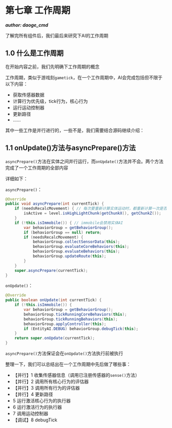 # 第七章 工作周期

_**author: daoge_cmd**_

了解完所有组件后，我们最后来研究下AI的工作周期

## 1.0 什么是工作周期

在开始内容之前，我们先明确下工作周期的概念

工作周期，类似于游戏刻```gametick```，在一个工作周期中，AI会完成包括但不限于以下内容：

- 获取传感器数据
- 计算行为优先级，tick行为，核心行为
- 运行运动控制器
- 更新路径
- ......

其中一些工作是并行进行的，一些不是，我们需要结合源码继续介绍：

## 1.1 onUpdate()方法与asyncPrepare()方法

```asyncPrepare()```方法在实体之间并行运行，而```onUpdate()```方法并不会。两个方法完成了一个工作周期的全部内容

详细如下：

```asyncPrepare()```：

```java
@Override
public void asyncPrepare(int currentTick) {
    if (needsRecalcMovement) { // 每次要重新计算实体运动时，都重新计算一次是否活跃
        isActive = level.isHighLightChunk(getChunkX(), getChunkZ());
    }
    if (!this.isImmobile()) { // immobile会禁用实体AI
        var behaviorGroup = getBehaviorGroup();
        if (behaviorGroup == null) return;
        if (needsRecalcMovement) {
            behaviorGroup.collectSensorData(this);
            behaviorGroup.evaluateCoreBehaviors(this);
            behaviorGroup.evaluateBehaviors(this);
            behaviorGroup.updateRoute(this);
        }
    }
    super.asyncPrepare(currentTick);
}
```

```onUpdate()```：

```java
@Override
public boolean onUpdate(int currentTick) {
    if (!this.isImmobile()) {
        var behaviorGroup = getBehaviorGroup();
        behaviorGroup.tickRunningCoreBehaviors(this);
        behaviorGroup.tickRunningBehaviors(this);
        behaviorGroup.applyController(this);
        if (EntityAI.DEBUG) behaviorGroup.debugTick(this);
    }
    return super.onUpdate(currentTick);
}
```

```asyncPrepare()```方法保证会在```onUpdate()```方法执行前被执行

整理一下，我们可以总结出在一个工作周期中先后做了哪些事：

- 【并行】1 收集传感器信息（调用已注册传感器的```sense()```方法）
- 【并行】2 调用所有核心行为的评估器
- 【并行】3 调用所有行为的评估器
- 【并行】4 更新路径
- 5 运行激活核心行为的执行器
- 6 运行激活行为的执行器
- 7 调用运动控制器
- 【调试】8 debugTick
